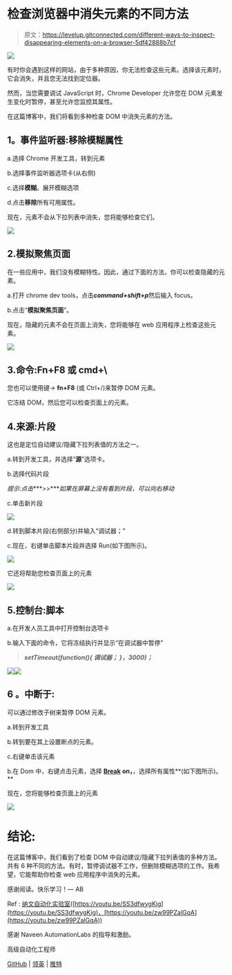 # 检查浏览器中消失元素的不同方法

> 原文：<https://levelup.gitconnected.com/different-ways-to-inspect-disappearing-elements-on-a-browser-5df42888b7cf>

![](img/756aa35da604d91106a5ad9653fcf9a8.png)

有时你会遇到这样的网站，由于多种原因，你无法检查这些元素。选择该元素时，它会消失，并且您无法找到定位器。

然而，当您需要调试 JavaScript 时，Chrome Developer 允许您在 DOM 元素发生变化时暂停，甚至允许您监控其属性。

在这篇博客中，我们将看到多种检查 DOM 中消失元素的方法。

## **1。事件监听器:移除模糊属性**

a.选择 Chrome 开发工具，转到元素

b.选择事件监听器选项卡(从右侧)

c.选择**模糊**。展开模糊选项

d.点击**移除**所有可用属性。

现在，元素不会从下拉列表中消失，您将能够检查它们。

![](img/66397b294dbb1335c682037b4b189fe3.png)

## 2.**模拟聚焦页面**

在一些应用中，我们没有模糊特性。因此，通过下面的方法，你可以检查隐藏的元素。

a.打开 chrome dev tools，点击***command+shift+p***然后输入 focus。

b.点击“**模拟聚焦页面**”。

现在，隐藏的元素不会在页面上消失，您将能够在 web 应用程序上检查这些元素。

![](img/06b540b3e5edf2e95f341c4748a00c49.png)

## 3.命令:Fn+F8 或 cmd+\

您也可以使用键→ **fn+F8** (或 Ctrl+/)来暂停 DOM 元素。

它冻结 DOM，然后您可以检查页面上的元素。

## 4.**来源:片段**

这也是定位自动建议/隐藏下拉列表值的方法之一。

a.转到开发工具，并选择“**源**”选项卡。

b.选择代码片段

*提示:点击****>>****如果在屏幕上没有看到片段，可以向右移动*

c.单击新片段

![](img/27d5a054046df06703218cfcf8460e6d.png)

d.转到脚本片段(右侧部分)并输入“调试器；”

c.现在，右键单击脚本片段并选择 Run(如下图所示)。

![](img/625d4f2f735abbfc605b2833d592d7ea.png)

它还将帮助您检查页面上的元素

![](img/43f20dee0838cf4a3bc2259ef424bc8a.png)

## 5.控制台:脚本

a.在开发人员工具中打开控制台选项卡

b.输入下面的命令，它将冻结执行并显示“在调试器中暂停”

> ***setTimeout(function(){
> 调试器；
> }，3000)；***

![](img/cb2d224a8b7d4029d317e11c6e8ea768.png)![](img/78ca9a310f362dde1c11b771be7379c1.png)

## **6** 。**中断于:**

可以通过修改子树来暂停 DOM 元素。

a.转到开发工具

b.转到要在其上设置断点的元素。

c.右键单击该元素

b.在 Dom 中，右键点击元素，选择 [**Break**](https://developer.chrome.com/docs/devtools/javascript/breakpoints/) **on，**，选择所有属性**(如下图所示)。**

现在，您将能够检查页面上的元素

![](img/81b2a98f144a763e1fdb06eb861c9c4b.png)

# **结论:**

在这篇博客中，我们看到了检查 DOM 中自动建议/隐藏下拉列表值的多种方法。共有 6 种不同的方法。有时，暂停调试器不工作，但删除模糊选项的工作。我希望，它能帮助你检查 web 应用程序中消失的元素。

感谢阅读。快乐学习！— AB

Ref : [纳文自动化实验室](https://medium.com/u/63406024ff34?source=post_page-----5df42888b7cf--------------------------------)([https://youtu.be/SS3dfwygKig](https://youtu.be/SS3dfwygKig)，[https://youtu.be/zw99PZalGqA](https://youtu.be/zw99PZalGqA))

感谢 Naveen AutomationLabs 的指导和激励。

高级自动化工程师

[GitHub](https://github.com/Anshita-Bhasin) | [领英](https://www.linkedin.com/in/anshita-bhasin/) | [推特](https://twitter.com/anshita__bhasin)
